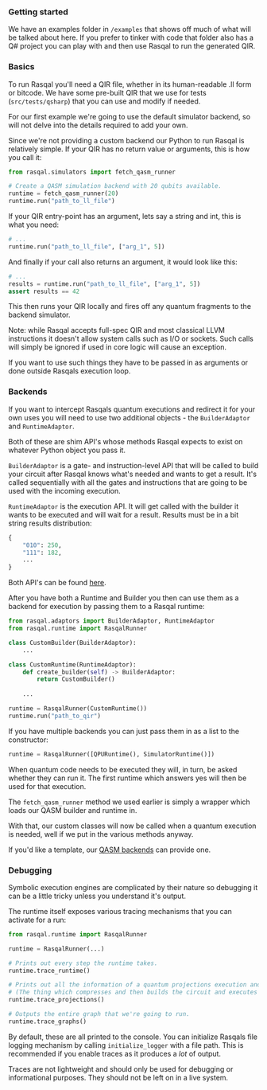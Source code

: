 ### Getting started

We have an examples folder in `/examples` that shows off much of what will be talked about here. 
If you prefer to tinker with code that folder also has a Q# project you can play with and then use Rasqal to run the generated QIR. 

### Basics

To run Rasqal you'll need a QIR file, whether in its human-readable .ll form or bitcode. 
We have some pre-built QIR that we use for tests (`src/tests/qsharp`) that you can use and modify if needed.

For our first example we're going to use the default simulator backend, so will not delve into the details required to add your own.

Since we're not providing a custom backend our Python to run Rasqal is relatively simple. 
If your QIR has no return value or arguments, this is how you call it:

```python
from rasqal.simulators import fetch_qasm_runner

# Create a QASM simulation backend with 20 qubits available.
runtime = fetch_qasm_runner(20)
runtime.run("path_to_ll_file")
```

If your QIR entry-point has an argument, lets say a string and int, this is what you need:
```python
# ...
runtime.run("path_to_ll_file", ["arg_1", 5])
```

And finally if your call also returns an argument, it would look like this:
```python
# ...
results = runtime.run("path_to_ll_file", ["arg_1", 5])
assert results == 42
```

This then runs your QIR locally and fires off any quantum fragments to the backend simulator.

Note: while Rasqal accepts full-spec QIR and most classical LLVM instructions it doesn't allow system calls such as I/O or sockets.
Such calls will simply be ignored if used in core logic will cause an exception.

If you want to use such things they have to be passed in as arguments or done outside Rasqals execution loop.

### Backends

If you want to intercept Rasqals quantum executions and redirect it for your own uses you will need to use two additional objects - the `BuilderAdaptor` and `RuntimeAdaptor`.

Both of these are shim API's whose methods Rasqal expects to exist on whatever Python object you pass it.

`BuilderAdaptor` is a gate- and instruction-level API that will be called to build your circuit after Rasqal knows what's needed and wants to get a result.
It's called sequentially with all the gates and instructions that are going to be used with the incoming execution.

`RuntimeAdaptor` is the execution API. It will get called with the builder it wants to be executed and will wait for a result. Results must be in a bit string results distribution:

```python
{
    "010": 250,
    "111": 182,
    ...
}
```

Both API's can be found [here](https://github.com/oqc-community/rasqal/blob/develop/src/rasqal/rasqal/adaptors.py).

After you have both a Runtime and Builder you then can use them as a backend for execution by passing them to a Rasqal runtime:
```python
from rasqal.adaptors import BuilderAdaptor, RuntimeAdaptor
from rasqal.runtime import RasqalRunner

class CustomBuilder(BuilderAdaptor):
    ...

class CustomRuntime(RuntimeAdaptor):
    def create_builder(self) -> BuilderAdaptor:
        return CustomBuilder()
    
    ...

runtime = RasqalRunner(CustomRuntime())
runtime.run("path_to_qir")
```

If you have multiple backends you can just pass them in as a list to the constructor:
```python
runtime = RasqalRunner([QPURuntime(), SimulatorRuntime()])
```
When quantum code needs to be executed they will, in turn, be asked whether they can run it. 
The first runtime which answers yes will then be used for that execution.

The `fetch_qasm_runner` method we used earlier is simply a wrapper which loads our QASM builder and runtime in.

With that, our custom classes will now be called when a quantum execution is needed, well if we put in the various methods anyway.

If you'd like a template, our [QASM backends](https://github.com/oqc-community/rasqal/blob/develop/src/rasqal/rasqal/simulators.py) can provide one.

### Debugging

Symbolic execution engines are complicated by their nature so debugging it can be a little tricky unless you understand it's output.

The runtime itself exposes various tracing mechanisms that you can activate for a run:
```python
from rasqal.runtime import RasqalRunner

runtime = RasqalRunner(...)

# Prints out every step the runtime takes.
runtime.trace_runtime()

# Prints out all the information of a quantum projections execution and analysis.
# (The thing which compresses and then builds the circuit and executes it via the Python objects)
runtime.trace_projections()

# Outputs the entire graph that we're going to run.
runtime.trace_graphs()
```

By default, these are all printed to the console. You can initialize Rasqals file logging mechanism by calling `initialize_logger` with a file path.
This is recommended if you enable traces as it produces a _lot_ of output. 

Traces are not lightweight and should only be used for debugging or informational purposes. 
They should not be left on in a live system.